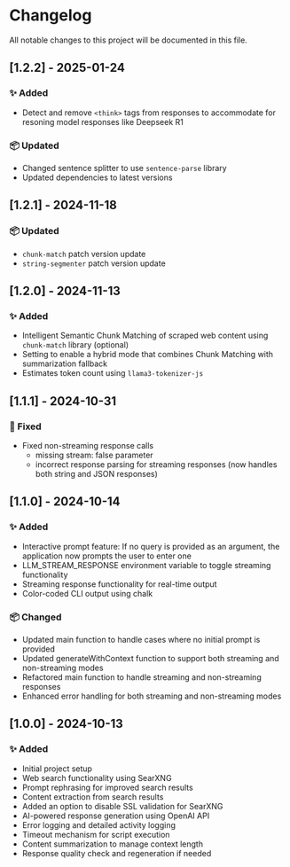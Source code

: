 # Changelog

All notable changes to this project will be documented in this file.

## [1.2.2] - 2025-01-24
### ✨ Added
- Detect and remove `<think>` tags from responses to accommodate for resoning model responses like Deepseek R1

### 📦 Updated
- Changed sentence splitter to use `sentence-parse` library
- Updated dependencies to latest versions

## [1.2.1] - 2024-11-18
### 📦 Updated
- `chunk-match` patch version update
- `string-segmenter` patch version update

## [1.2.0] - 2024-11-13
### ✨ Added
- Intelligent Semantic Chunk Matching of scraped web content using `chunk-match` library (optional)
- Setting to enable a hybrid mode that combines Chunk Matching with summarization fallback
- Estimates token count using `llama3-tokenizer-js`

## [1.1.1] - 2024-10-31
### 🐛 Fixed
- Fixed non-streaming response calls
  - missing stream: false parameter
  - incorrect response parsing for streaming responses (now handles both string and JSON responses)

## [1.1.0] - 2024-10-14
### ✨ Added
- Interactive prompt feature: If no query is provided as an argument, the application now prompts the user to enter one
- LLM_STREAM_RESPONSE environment variable to toggle streaming functionality
- Streaming response functionality for real-time output
- Color-coded CLI output using chalk

### 📦 Changed
- Updated main function to handle cases where no initial prompt is provided
- Updated generateWithContext function to support both streaming and non-streaming modes
- Refactored main function to handle streaming and non-streaming responses
- Enhanced error handling for both streaming and non-streaming modes

## [1.0.0] - 2024-10-13
### ✨ Added
- Initial project setup
- Web search functionality using SearXNG
- Prompt rephrasing for improved search results
- Content extraction from search results
- Added an option to disable SSL validation for SearXNG
- AI-powered response generation using OpenAI API
- Error logging and detailed activity logging
- Timeout mechanism for script execution
- Content summarization to manage context length
- Response quality check and regeneration if needed
